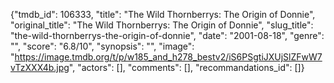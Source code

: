 {"tmdb_id": 106333, "title": "The Wild Thornberrys: The Origin of Donnie", "original_title": "The Wild Thornberrys: The Origin of Donnie", "slug_title": "the-wild-thornberrys-the-origin-of-donnie", "date": "2001-08-18", "genre": "", "score": "6.8/10", "synopsis": "", "image": "https://image.tmdb.org/t/p/w185_and_h278_bestv2/iS6PSgtiJXUjSlZFwW7vTzXXX4b.jpg", "actors": [], "comments": [], "recommandations_id": []}